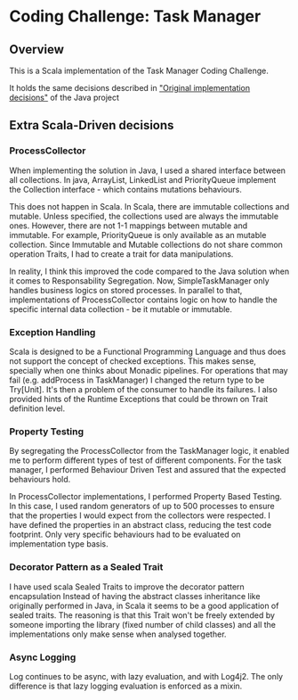 # Coding Challenge: Task Manager

## Overview

This is a Scala implementation of the Task Manager Coding Challenge.

It holds the same decisions described in ["Original implementation decisions"](https://github.com/MarcoLotz/taskmanager/blob/main/README.md) of the Java project

## Extra Scala-Driven decisions

### ProcessCollector
When implementing the solution in Java, I used a shared interface between all collections.
In java, ArrayList, LinkedList and PriorityQueue implement the Collection interface - which contains mutations behaviours.

This does not happen in Scala.
In Scala, there are immutable collections and mutable.
Unless specified, the collections used are always the immutable ones.
However, there are not 1-1 mappings between mutable and immutable.
For example, PriorityQueue is only available as an mutable collection.
Since Immutable and Mutable collections do not share common operation Traits, I had to create a trait for data manipulations.

In reality, I think this improved the code compared to the Java solution when it comes to Responsability Segregation.
Now, SimpleTaskManager only handles business logics on stored processes.
In parallel to that, implementations of ProcessCollector contains logic on how to handle the specific internal data collection - be it mutable or immutable.

### Exception Handling
Scala is designed to be a Functional Programming Language and thus does not support the concept of checked exceptions.
This makes sense, specially when one thinks about Monadic pipelines.
For operations that may fail (e.g. addProcess in TaskManager) I changed the return type to be Try[Unit].
It's then a problem of the consumer to handle its failures.
I also provided hints of the Runtime Exceptions that could be thrown on Trait definition level.

### Property Testing
By segregating the ProcessCollector from the TaskManager logic, it enabled me to perform different types of test of different components.
For the task manager, I performed Behaviour Driven Test and assured that the expected behaviours hold.

In ProcessCollector implementations, I performed Property Based Testing.
In this case, I used random generators of up to 500 processes to ensure that the properties I would expect from the collectors were respected.
I have defined the properties in an abstract class, reducing the test code footprint.
Only very specific behaviours had to be evaluated on implementation type basis.

### Decorator Pattern as a Sealed Trait
I have used scala Sealed Traits to improve the decorator pattern encapsulation
Instead of having the abstract classes inheritance like originally performed in Java, in Scala it seems to be a good application of sealed traits.
The reasoning is that this Trait won't be freely extended by someone importing the library (fixed number of child classes) and all the implementations only make sense when analysed together.

### Async Logging
Log continues to be async, with lazy evaluation, and with Log4j2.
The only difference is that lazy logging evaluation is enforced as a mixin.